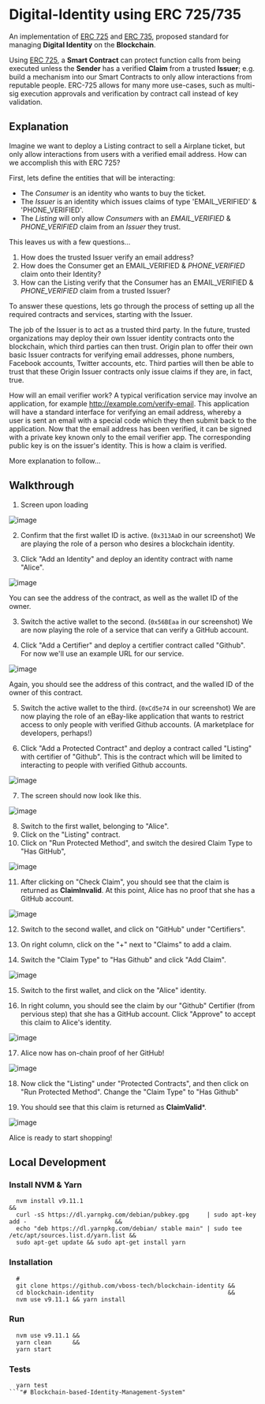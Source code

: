 # Digital-Identity using ERC 725/735

An implementation of [ERC 725](https://github.com/ethereum/EIPs/issues/725) and [ERC 735](https://github.com/ethereum/EIPs/issues/735), proposed standard for managing **Digital Identity** on the **Blockchain**.

Using [ERC 725](https://github.com/ethereum/EIPs/issues/725), a **Smart Contract** can protect function calls from being executed unless the **Sender** has a verified **Claim** from a trusted **Issuer**; e.g. build a mechanism into our Smart Contracts to only allow interactions from reputable people. ERC-725 allows for many more use-cases, such as multi-sig execution approvals and verification by contract call instead of key validation.

## Explanation

Imagine we want to deploy a Listing contract to sell a Airplane ticket, but only allow interactions from
users with a verified email address. How can we accomplish this with ERC 725?

First, lets define the entities that will be interacting:

* The _Consumer_ is an identity who wants to buy the ticket.
* The _Issuer_ is an identity which issues claims of type 'EMAIL_VERIFIED' & 'PHONE_VERIFIED'.
* The _Listing_ will only allow _Consumers_ with an _EMAIL_VERIFIED_ & _PHONE_VERIFIED_ claim from an _Issuer_ they trust.

This leaves us with a few questions...

1. How does the trusted Issuer verify an email address?
2. How does the Consumer get an EMAIL_VERIFIED & _PHONE_VERIFIED_ claim onto their Identity?
3. How can the Listing verify that the Consumer has an EMAIL_VERIFIED & _PHONE_VERIFIED_ claim from a trusted Issuer?

To answer these questions, lets go through the process of setting up all the required contracts and services, starting
with the Issuer.

The job of the Issuer is to act as a trusted third party. In the future, trusted organizations may deploy their own
Issuer identity contracts onto the blockchain, which third parties can then trust. Origin plan to offer their own basic
Issuer contracts for verifying email addresses, phone numbers, Facebook accounts, Twitter accounts, etc. Third parties
will then be able to trust that these Origin Issuer contracts only issue claims if they are, in fact, true.

How will an email verifier work? A typical verification service may involve an application, for example
http://example.com/verify-email. This application will have a standard interface for verifying an email
address, whereby a user is sent an email with a special code which they then submit back to the application. Now that
the email address has been verified, it can be signed with a private key known only to the email verifier app. The
corresponding public key is on the issuer's identity. This is how a claim is verified.

More explanation to follow...

## Walkthrough

1. Screen upon loading

![image](https://user-images.githubusercontent.com/673455/38565794-1096067c-3c97-11e8-9f37-fce66f5f4fc4.png)

2. Confirm that the first wallet ID is active. (`0x313AaD` in our screenshot) We are playing the role of a person who desires a blockchain identity.

2. Click "Add an Identity" and deploy an identity contract with name "Alice".

![image](https://user-images.githubusercontent.com/673455/38565831-2adbb70c-3c97-11e8-937b-532b53513709.png)

You can see the address of the contract, as well as the wallet ID of the owner. 

3. Switch the active wallet to the second. (`0x56BEaa` in our screenshot) We are now playing the role of a service that can verify a GitHub account.

4. Click "Add a Certifier" and deploy a certifier contract called "Github". For now we'll use an example URL for our service. 

![image](https://user-images.githubusercontent.com/673455/38567509-3fcf75dc-3c9b-11e8-836d-f419ec3297a0.png)

Again, you should see the address of this contract, and the walled ID of the owner of this contract. 

5. Switch the active wallet to the third. (`0xCd5e74` in our screenshot) We are now playing the role of an eBay-like application that wants to restrict access to only people with verified Github accounts. (A marketplace for developers, perhaps!)

6. Click "Add a Protected Contract" and deploy a contract called "Listing" with certifier of "Github". This is the contract which will be limited to interacting to people with verified Github accounts. 

![image](https://user-images.githubusercontent.com/673455/38567736-c6f6c1aa-3c9b-11e8-9f12-99382fcbb022.png)

7. The screen should now look like this. 

![image](https://user-images.githubusercontent.com/673455/38567778-e0a15764-3c9b-11e8-9b15-471d0e0b866a.png)

8. Switch to the first wallet, belonging to "Alice". 
9. Click on the "Listing" contract. 
10. Click on "Run Protected Method", and switch the desired Claim Type to "Has GitHub",

![image](https://user-images.githubusercontent.com/673455/38567913-2c2d0fa2-3c9c-11e8-8337-38f6cbf0e3fb.png)

11. After clicking on "Check Claim", you should see that the claim is returned as **ClaimInvalid**. At this point, Alice has no proof that she has a GitHub account. 

![image](https://user-images.githubusercontent.com/673455/38567999-61cdea46-3c9c-11e8-9674-d53173357d51.png)

12. Switch to the second wallet, and click on "GitHub" under "Certifiers".

13. On right column, click on the "+" next to "Claims" to add a claim. 

14. Switch the "Claim Type" to "Has Github" and click "Add Claim". 

![image](https://user-images.githubusercontent.com/673455/38568558-cbe42048-3c9d-11e8-80e4-00ff66e595eb.png)

15. Switch to the first wallet, and click on the "Alice" identity. 

16. In right column, you should see the claim by our "Github" Certifier (from pervious step) that she has a GitHub account. Click "Approve" to accept this claim to Alice's identity. 

![image](https://user-images.githubusercontent.com/673455/38568275-22da173c-3c9d-11e8-9f98-97f576775346.png)

17. Alice now has on-chain proof of her GitHub!

![image](https://user-images.githubusercontent.com/673455/38568345-44acf5f0-3c9d-11e8-88b9-0b46e75b3926.png)

18. Now click the "Listing" under "Protected Contracts", and then click on "Run Protected Method". Change the "Claim Type" to "Has Github" 

19. You should see that this claim is returned as **ClaimValid***. 

![image](https://user-images.githubusercontent.com/673455/38568456-8f40e86a-3c9d-11e8-9e19-50dc9606ef5d.png)

Alice is ready to start shopping!


## Local Development

### Install NVM & Yarn
```              
  nvm install v9.11.1                                                                                &&
  curl -sS https://dl.yarnpkg.com/debian/pubkey.gpg     | sudo apt-key add -                         &&
  echo "deb https://dl.yarnpkg.com/debian/ stable main" | sudo tee /etc/apt/sources.list.d/yarn.list &&
  sudo apt-get update && sudo apt-get install yarn
```

### Installation 
```
  # 
  git clone https://github.com/vboss-tech/blockchain-identity &&
  cd blockchain-identity                                      &&
  nvm use v9.11.1 && yarn install
```

### Run
```
  nvm use v9.11.1 &&
  yarn clean      &&
  yarn start
```

### Tests
```
  yarn test 
```"# Blockchain-based-Identity-Management-System" 

